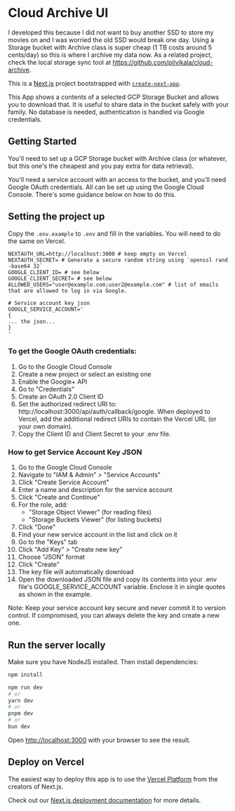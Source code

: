 # Cloud Archive UI

I developed this because I did not want to buy another SSD to store my movies on and I was worried the old SSD would break one day. Using a Storage bucket with Archive class is super cheap (1 TB costs around 5 cents/day) so this is where I archive my data now. As a related project, check the local storage sync tool at https://github.com/pilvikala/cloud-archive.

This is a [Next.js](https://nextjs.org) project bootstrapped with [`create-next-app`](https://nextjs.org/docs/app/api-reference/cli/create-next-app).

This App shows a contents of a selected GCP Storage Bucket and allows you to download that. It is useful to share data in the bucket safely with your family. No database is needed, authentication is handled via Google credentials.

## Getting Started

You'll need to set up a GCP Storage bucket with Archive class (or whatever, but this one's the cheapest and you pay extra for data retrieval).

You'll need a service account with an access to the bucket, and you'll need Google OAuth credentials. All can be set up using the Google Cloud Console. There's some guidance below on how to do this.

## Setting the project up

Copy the `.env.example` to `.env` and fill in the variables. You will need to do the same on Vercel.

```
NEXTAUTH_URL=http://localhost:3000 # keep empty on Vercel
NEXTAUTH_SECRET= # Generate a secure random string using `openssl rand -base64 32`
GOOGLE_CLIENT_ID= # see below
GOOGLE_CLIENT_SECRET= # see below
ALLOWED_USERS="user@example.com;user2@example.com" # list of emails that are allowed to log in via Google.

# Service account key json
GOOGLE_SERVICE_ACCOUNT=' 
{
... the json...
}
'
```

### To get the Google OAuth credentials:

1. Go to the Google Cloud Console
2. Create a new project or select an existing one
3. Enable the Google+ API
4. Go to "Credentials"
5. Create an OAuth 2.0 Client ID
6. Set the authorized redirect URI to: http://localhost:3000/api/auth/callback/google. When deployed to Vercel, add the additional redirect URIs to contain the Vercel URL (or your own domain).
7. Copy the Client ID and Client Secret to your .env file.

### How to get Service Account Key JSON

1. Go to the Google Cloud Console
2. Navigate to "IAM & Admin" > "Service Accounts"
3. Click "Create Service Account"
4. Enter a name and description for the service account
5. Click "Create and Continue"
6. For the role, add:
   - "Storage Object Viewer" (for reading files)
   - "Storage Buckets Viewer" (for listing buckets)
7. Click "Done"
8. Find your new service account in the list and click on it
9. Go to the "Keys" tab
10. Click "Add Key" > "Create new key"
11. Choose "JSON" format
12. Click "Create"
13. The key file will automatically download
14. Open the downloaded JSON file and copy its contents into your .env file's GOOGLE_SERVICE_ACCOUNT variable. Enclose it in single quotes as shown in the example.

Note: Keep your service account key secure and never commit it to version control. If compromised, you can always delete the key and create a new one.


## Run the server locally

Make sure you have NodeJS installed. Then install dependencies:

```bash
npm install
```

```bash
npm run dev
# or
yarn dev
# or
pnpm dev
# or
bun dev
```

Open [http://localhost:3000](http://localhost:3000) with your browser to see the result.

## Deploy on Vercel

The easiest way to deploy this app is to use the [Vercel Platform](https://vercel.com/new?utm_medium=default-template&filter=next.js&utm_source=create-next-app&utm_campaign=create-next-app-readme) from the creators of Next.js.

Check out our [Next.js deployment documentation](https://nextjs.org/docs/app/building-your-application/deploying) for more details.

